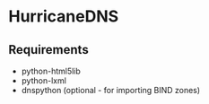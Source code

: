 # HurricaneDNS

## Requirements
 * python-html5lib
 * python-lxml
 * dnspython (optional - for importing BIND zones)
